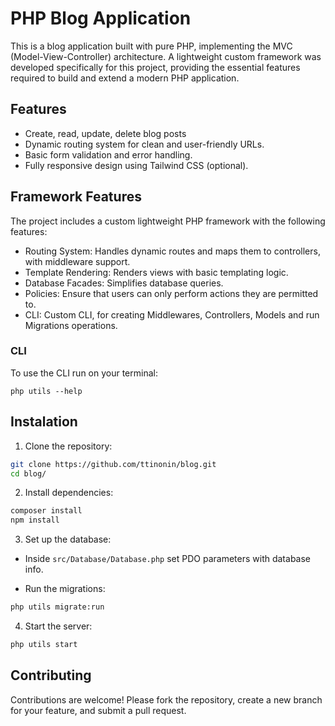 # PHP Blog Application

This is a blog application built with pure PHP, implementing the MVC (Model-View-Controller) architecture. A lightweight custom framework was developed specifically for this project, providing the essential features required to build and extend a modern PHP application.

## Features

- Create, read, update, delete blog posts
- Dynamic routing system for clean and user-friendly URLs.
- Basic form validation and error handling.
- Fully responsive design using Tailwind CSS (optional).

## Framework Features

The project includes a custom lightweight PHP framework with the following features:

- Routing System: Handles dynamic routes and maps them to controllers, with middleware support.
- Template Rendering: Renders views with basic templating logic.
- Database Facades: Simplifies database queries.
- Policies: Ensure that users can only perform actions they are permitted to.
- CLI: Custom CLI, for creating Middlewares, Controllers, Models and run Migrations operations.

### CLI

To use the CLI run on your terminal:

`php utils --help`

## Instalation

1. Clone the repository:

```bash
git clone https://github.com/ttinonin/blog.git
cd blog/
```

2. Install dependencies:

```bash
composer install
npm install
```

3. Set up the database:

- Inside `src/Database/Database.php` set PDO parameters with database info.

- Run the migrations:

```bash
php utils migrate:run
```

4. Start the server:

```bash
php utils start
```

## Contributing

Contributions are welcome! Please fork the repository, create a new branch for your feature, and submit a pull request.